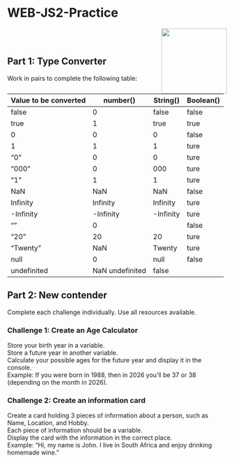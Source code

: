# WEB-JS2-Practice

<img align="right" width="150" height="150" src="https://media-exp1.licdn.com/dms/image/C4E0BAQF7BYCCZt5epw/company-logo_200_200/0?e=2159024400&v=beta&t=qUAFP9bUgBEEXGVQYpUXW1J_OiP8e0r4rFBpqp8OrxA">


 <br/>
 <br/>


## Part 1: Type Converter

Work in pairs to complete the following table:

| Value to be converted | number() | String() | Boolean() |
|-----------------------|----------|----------|-----------|
| false                 |   0      | false    |   false   |
| true                  |   1      |  true    |   true    |
| 0                     |   0      |    0     |   false   |
| 1                     |   1      |    1     |   ture    |
| “0”                   |   0      |    0     |   ture    |
| “000”                 |   0      |   000    |   ture    |
| “1”                   |   1      |    1     |   ture    |
| NaN                   |   NaN    |    NaN   |   false   |
| Infinity              | Infinity | Infinity |   ture    |
| -Infinity             |-Infinity |-Infinity |   ture    |
| “”                    |   0      |          |   false   |
| “20”                  |  20      |    20    |   ture    |
| “Twenty”              |  NaN     | Twenty   |   ture    |
| null                  |   0      |   null   |   false   |
| undefinited           |   NaN    undefinited|   false   |


## Part 2:  New contender

Complete each challenge individually. Use all resources available. 

### Challenge 1: Create an Age Calculator

Store your birth year in a variable.<br>
Store a future year in another variable. <br>
Calculate your possible ages for the future year and display it in the console. <br>
Example: If you were born in 1988, then in 2026 you’ll be 37 or 38 (depending on the month in 2026).



### Challenge 2: Create an information card

Create a card holding 3 pieces of information about a person, such as Name, Location, and Hobby.<br>
Each piece of information should be a variable.<br>
Display the card with the information in the correct place.<br>
Example: “Hi, my name is John. I live in South Africa and enjoy drinking homemade wine.”<br>

